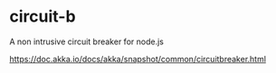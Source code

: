 # circuit-b
A non intrusive circuit breaker for node.js

https://doc.akka.io/docs/akka/snapshot/common/circuitbreaker.html